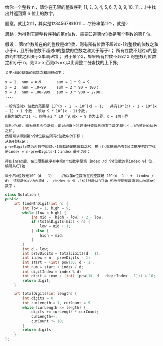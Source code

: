 给你一个整数 n ，请你在无限的整数序列 [1, 2, 3, 4, 5, 6, 7, 8, 9, 10, 11, ...] 中找出并返回第 n 位上的数字。

题意，就比如11，其实是1234567891011.....字符串第11个，就是0

思路：为得到无限整数序列的第n位数，需要知道第n位数是哪个整数的第几位。

假设：
    第n位数所在的的整数是d位数，则有所有位数不超过d-1的整数的位数之和小于n，且所有位数不超过d的整数的位数之和大于等于n；
    所有位数不超过x的整数的位数之和关于x单调递增；
    对于某个x，如果所有位数不超过 x 的整数的位数之和小于 n，则d > x;否则d<=x,以此调整二分查找的上下界;

    关于x位的整数的位数之和规律如下；

    x = 1； num = 0~9       sum = 1 * 9 = 9；
    x = 2； num = 10~99     sum = 2 * 90 = 180；
    x = 3； num = 100~999   sum = 3 * 900 = 2700；
    ....

    一般情况则x 位数的范围是 10^(x - 1) ~ 10^(x) - 1;   共有10^(x) - 1 - 10^(x - 1) + 1 个数 ；即为 9 * 10^(x - 1)个数；
    n最大值为2^31 -1 约等于2 * 10 ^9,则x = 9 作为上界，x = 1为下界

    得到d的值，即为是多少位数后；可以根据上述规律计算得到所有位数不超过d -1的整数的位数之和,
    然后可以得到第n个d位数在所有d位数中的下标； 
    从0开始标记；
    prevDigits意为所有不超过d-1位数的整数位数之和，第n个d位数在所有的d位数序列的下标是index = n-prevDigits-1；index 最小为0；

    得到index后，在无限整数序列中第n个位数字是第 index /d 个d位数的第index %d 位，编号从0开始

    最小的d位数是10^（d - 1）   ,所以第n位数所在的整数是 10^(d -1 ) + （index / d）,该整数的右边的第d - （index % d）-1位[计数从0开始]即为无限整数序列中的第n位数字；
```C++
class Solution {
public:
    int findNthDigit(int n) {
        int low = 1, high = 9;
        while (low < high) {
            int mid = (high - low) / 2 + low;
            if (totalDigits(mid) < n) {
                low = mid + 1;
            } else {
                high = mid;
            }
        }
        int d = low;
        int prevDigits = totalDigits(d - 1);
        int index = n - prevDigits - 1;
        int start = (int) pow(10, d - 1);
        int num = start + index / d;
        int digitIndex = index % d;
        int digit = (num / (int) (pow(10, d - digitIndex - 1))) % 10;
        return digit;
    }

    int totalDigits(int length) {
        int digits = 0;
        int curLength = 1, curCount = 9;
        while (curLength <= length) {
            digits += curLength * curCount;
            curLength++;
            curCount *= 10;
        }
        return digits;
    }
};

```

